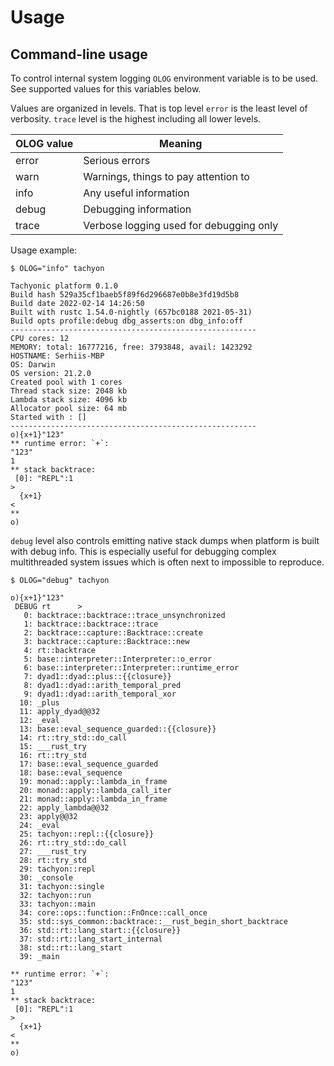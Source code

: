 # Usage

## Command-line usage

To control internal system logging ```OLOG``` environment variable is to be used. See supported vаlues for this variables below. 

Vаlues are organized in levels. That is top level ```error``` is the least level of verbosity. ```trace``` level is the highest including all lower levels.

| OLOG vаlue | Meaning |
| --- | --- |
| error  | Serious errors |
| warn  | Warnings, things to pay attention to |
| info  | Any useful information |
| debug  | Debugging information |
| trace  | Verbose logging used for debugging only |


Usage example:

```os
$ OLOG="info" tachyon
```
```o
Tachyonic platform 0.1.0
Build hash 529a35cf1baeb5f89f6d296687e0b8e3fd19d5b8
Build date 2022-02-14 14:26:50
Built with rustc 1.54.0-nightly (657bc0188 2021-05-31)
Build opts profile:debug dbg_asserts:on dbg_info:off
-------------------------------------------------------
CPU cores: 12
MEMORY: total: 16777216, free: 3793848, avail: 1423292
HOSTNAME: Serhiis-MBP
OS: Darwin
OS version: 21.2.0
Created pool with 1 cores
Thread stack size: 2048 kb
Lambda stack size: 4096 kb
Allocator pool size: 64 mb
Started with : []
-------------------------------------------------------
o){x+1}"123"
** runtime error: `+`:
"123"
1
** stack backtrace:
 [0]: "REPL":1
>
  {x+1}
<
**
o)
```

```debug``` level also controls emitting native stack dumps when platform is built with debug info. This is especially useful for debugging complex
 multithreaded system issues which is often next to impossible to reproduce.

```os
$ OLOG="debug" tachyon
```
```o
o){x+1}"123"
 DEBUG rt      >
   0: backtrace::backtrace::trace_unsynchronized
   1: backtrace::backtrace::trace
   2: backtrace::capture::Backtrace::create
   3: backtrace::capture::Backtrace::new
   4: rt::backtrace
   5: base::interpreter::Interpreter::o_error
   6: base::interpreter::Interpreter::runtime_error
   7: dyad1::dyad::plus::{{closure}}
   8: dyad1::dyad::arith_temporal_pred
   9: dyad1::dyad::arith_temporal_xor
  10: _plus
  11: apply_dyad@@32
  12: _eval
  13: base::eval_sequence_guarded::{{closure}}
  14: rt::try_std::do_call
  15: ___rust_try
  16: rt::try_std
  17: base::eval_sequence_guarded
  18: base::eval_sequence
  19: monad::apply::lambda_in_frame
  20: monad::apply::lambda_call_iter
  21: monad::apply::lambda_in_frame
  22: apply_lambda@@32
  23: apply@@32
  24: _eval
  25: tachyon::repl::{{closure}}
  26: rt::try_std::do_call
  27: ___rust_try
  28: rt::try_std
  29: tachyon::repl
  30: _console
  31: tachyon::single
  32: tachyon::run
  33: tachyon::main
  34: core::ops::function::FnOnce::call_once
  35: std::sys_common::backtrace::__rust_begin_short_backtrace
  36: std::rt::lang_start::{{closure}}
  37: std::rt::lang_start_internal
  38: std::rt::lang_start
  39: _main

** runtime error: `+`:
"123"
1
** stack backtrace:
 [0]: "REPL":1
>
  {x+1}
<
**
o)
```
